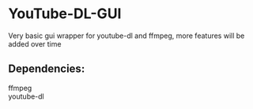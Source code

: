 # YouTube-DL-GUI
Very basic gui wrapper for youtube-dl and ffmpeg, more features will be added over time

## Dependencies:
ffmpeg <br>
youtube-dl
